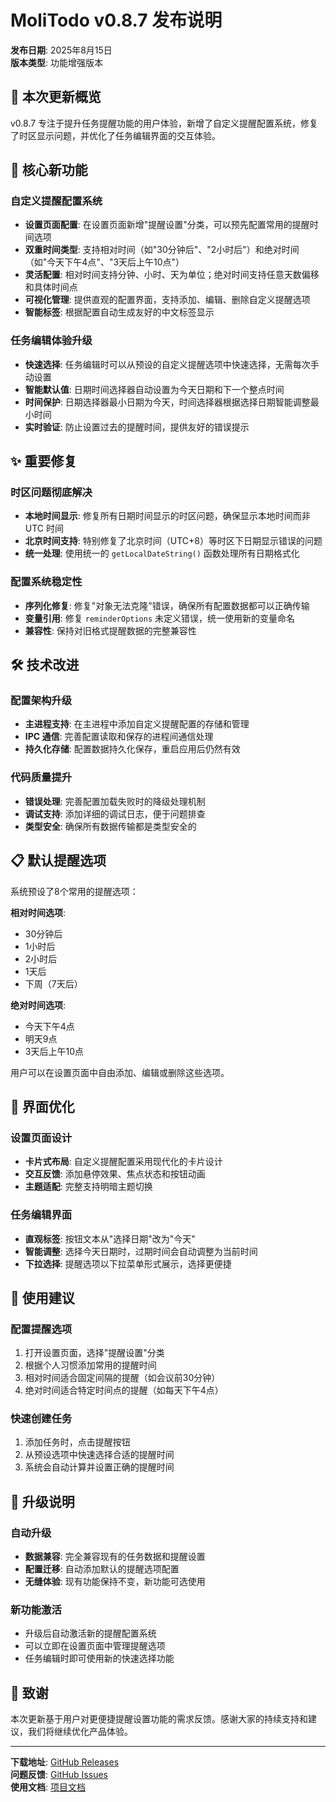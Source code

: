 # MoliTodo v0.8.7 发布说明

**发布日期**: 2025年8月15日  
**版本类型**: 功能增强版本

## 🎯 本次更新概览

v0.8.7 专注于提升任务提醒功能的用户体验，新增了自定义提醒配置系统，修复了时区显示问题，并优化了任务编辑界面的交互体验。

## 🎉 核心新功能

### 自定义提醒配置系统
- **设置页面配置**: 在设置页面新增"提醒设置"分类，可以预先配置常用的提醒时间选项
- **双重时间类型**: 支持相对时间（如"30分钟后"、"2小时后"）和绝对时间（如"今天下午4点"、"3天后上午10点"）
- **灵活配置**: 相对时间支持分钟、小时、天为单位；绝对时间支持任意天数偏移和具体时间点
- **可视化管理**: 提供直观的配置界面，支持添加、编辑、删除自定义提醒选项
- **智能标签**: 根据配置自动生成友好的中文标签显示

### 任务编辑体验升级
- **快速选择**: 任务编辑时可以从预设的自定义提醒选项中快速选择，无需每次手动设置
- **智能默认值**: 日期时间选择器自动设置为今天日期和下一个整点时间
- **时间保护**: 日期选择器最小日期为今天，时间选择器根据选择日期智能调整最小时间
- **实时验证**: 防止设置过去的提醒时间，提供友好的错误提示

## ✨ 重要修复

### 时区问题彻底解决
- **本地时间显示**: 修复所有日期时间显示的时区问题，确保显示本地时间而非 UTC 时间
- **北京时间支持**: 特别修复了北京时间（UTC+8）等时区下日期显示错误的问题
- **统一处理**: 使用统一的 `getLocalDateString()` 函数处理所有日期格式化

### 配置系统稳定性
- **序列化修复**: 修复"对象无法克隆"错误，确保所有配置数据都可以正确传输
- **变量引用**: 修复 `reminderOptions` 未定义错误，统一使用新的变量命名
- **兼容性**: 保持对旧格式提醒数据的完整兼容性

## 🛠️ 技术改进

### 配置架构升级
- **主进程支持**: 在主进程中添加自定义提醒配置的存储和管理
- **IPC 通信**: 完善配置读取和保存的进程间通信处理
- **持久化存储**: 配置数据持久化保存，重启应用后仍然有效

### 代码质量提升
- **错误处理**: 完善配置加载失败时的降级处理机制
- **调试支持**: 添加详细的调试日志，便于问题排查
- **类型安全**: 确保所有数据传输都是类型安全的

## 📋 默认提醒选项

系统预设了8个常用的提醒选项：

**相对时间选项**:
- 30分钟后
- 1小时后  
- 2小时后
- 1天后
- 下周（7天后）

**绝对时间选项**:
- 今天下午4点
- 明天9点
- 3天后上午10点

用户可以在设置页面中自由添加、编辑或删除这些选项。

## 🎨 界面优化

### 设置页面设计
- **卡片式布局**: 自定义提醒配置采用现代化的卡片设计
- **交互反馈**: 添加悬停效果、焦点状态和按钮动画
- **主题适配**: 完整支持明暗主题切换

### 任务编辑界面
- **直观标签**: 按钮文本从"选择日期"改为"今天"
- **智能调整**: 选择今天日期时，过期时间会自动调整为当前时间
- **下拉选择**: 提醒选项以下拉菜单形式展示，选择更便捷

## 🔮 使用建议

### 配置提醒选项
1. 打开设置页面，选择"提醒设置"分类
2. 根据个人习惯添加常用的提醒时间
3. 相对时间适合固定间隔的提醒（如会议前30分钟）
4. 绝对时间适合特定时间点的提醒（如每天下午4点）

### 快速创建任务
1. 添加任务时，点击提醒按钮
2. 从预设选项中快速选择合适的提醒时间
3. 系统会自动计算并设置正确的提醒时间

## 🔄 升级说明

### 自动升级
- **数据兼容**: 完全兼容现有的任务数据和提醒设置
- **配置迁移**: 自动添加默认的提醒选项配置
- **无缝体验**: 现有功能保持不变，新功能可选使用

### 新功能激活
- 升级后自动激活新的提醒配置系统
- 可以立即在设置页面中管理提醒选项
- 任务编辑时即可使用新的快速选择功能

## 🙏 致谢

本次更新基于用户对更便捷提醒设置功能的需求反馈。感谢大家的持续支持和建议，我们将继续优化产品体验。

---

**下载地址**: [GitHub Releases](https://github.com/your-repo/releases/tag/v0.8.7)  
**问题反馈**: [GitHub Issues](https://github.com/your-repo/issues)  
**使用文档**: [项目文档](https://github.com/your-repo/docs)